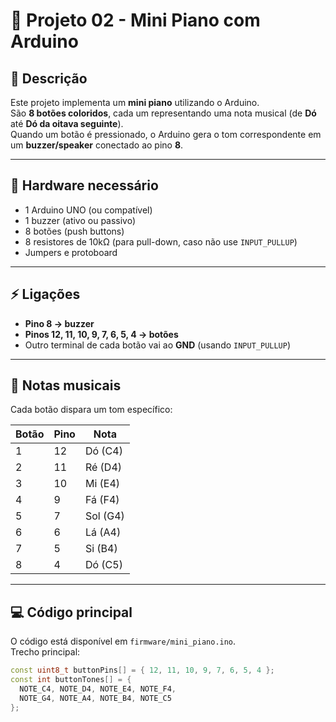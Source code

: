 # 🎹 Projeto 02 - Mini Piano com Arduino

## 📖 Descrição
Este projeto implementa um **mini piano** utilizando o Arduino.  
São **8 botões coloridos**, cada um representando uma nota musical (de **Dó** até **Dó da oitava seguinte**).  
Quando um botão é pressionado, o Arduino gera o tom correspondente em um **buzzer/speaker** conectado ao pino **8**.  


---

## 🔧 Hardware necessário
- 1 Arduino UNO (ou compatível)  
- 1 buzzer (ativo ou passivo)  
- 8 botões (push buttons)  
- 8 resistores de 10kΩ (para pull-down, caso não use `INPUT_PULLUP`)  
- Jumpers e protoboard  

---

## ⚡ Ligações
- **Pino 8 → buzzer**  
- **Pinos 12, 11, 10, 9, 7, 6, 5, 4 → botões**  
- Outro terminal de cada botão vai ao **GND** (usando `INPUT_PULLUP`)  

---

## 🎵 Notas musicais
Cada botão dispara um tom específico:

| Botão | Pino | Nota  |
|-------|------|-------|
| 1     | 12   | Dó (C4) |
| 2     | 11   | Ré (D4) |
| 3     | 10   | Mi (E4) |
| 4     | 9    | Fá (F4) |
| 5     | 7    | Sol (G4) |
| 6     | 6    | Lá (A4) |
| 7     | 5    | Si (B4) |
| 8     | 4    | Dó (C5) |

---

## 💻 Código principal
O código está disponível em `firmware/mini_piano.ino`.  
Trecho principal:

```cpp
const uint8_t buttonPins[] = { 12, 11, 10, 9, 7, 6, 5, 4 };
const int buttonTones[] = {
  NOTE_C4, NOTE_D4, NOTE_E4, NOTE_F4,
  NOTE_G4, NOTE_A4, NOTE_B4, NOTE_C5
};

